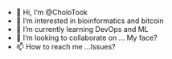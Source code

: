 - 👋 Hi, I’m @CholoTook
- 👀 I’m interested in bioinformatics and bitcoin
- 🌱 I’m currently learning DevOps and ML
- 💞️ I’m looking to collaborate on ... My face?
- 📫 How to reach me ...Issues?

<!---
CholoTook/CholoTook is a ✨ special ✨ repository because its `README.md` (this file) appears on your GitHub profile.
You can click the Preview link to take a look at your changes.
--->
